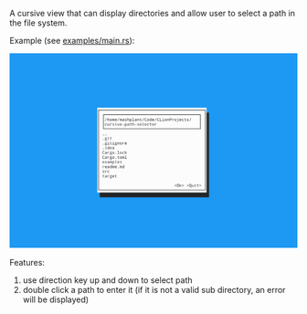 A cursive view that can display directories and allow user to select a path in the file system.

Example (see [examples/main.rs](examples/main.rs)):

![example](examples/example.png)

Features:

1. use direction key up and down to select path
2. double click a path to enter it (if it is not a valid sub directory, an error will be displayed)